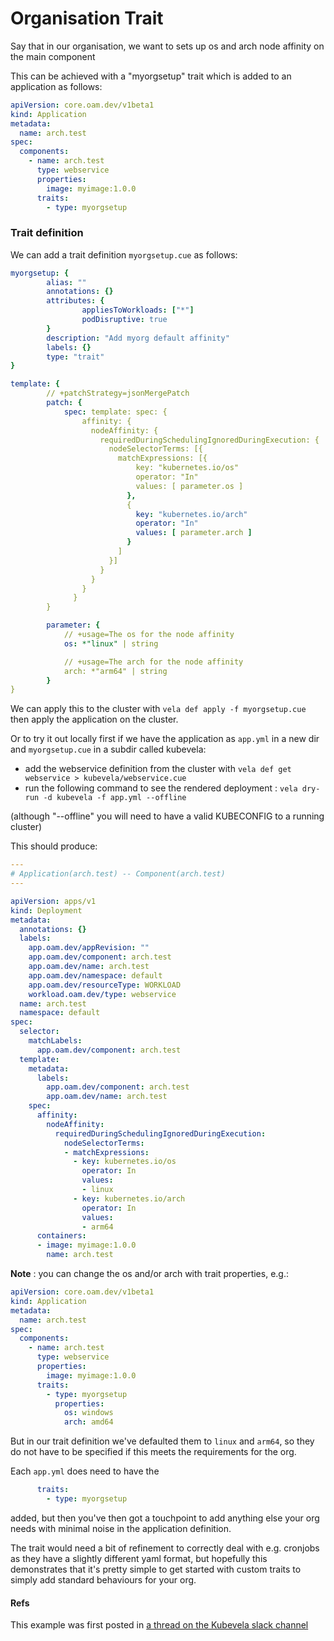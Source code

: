 # Organisation Trait

Say that in our organisation, we want to sets up os and arch node affinity on the main component

This can be achieved with a "myorgsetup" trait which is added to an application as follows:

```yaml
apiVersion: core.oam.dev/v1beta1
kind: Application
metadata:
  name: arch.test
spec:
  components:
    - name: arch.test
      type: webservice
      properties:
        image: myimage:1.0.0
      traits:
        - type: myorgsetup
```

### Trait definition

We can add a trait definition `myorgsetup.cue` as follows:

```yaml
myorgsetup: {
        alias: ""
        annotations: {}
        attributes: {
                appliesToWorkloads: ["*"]
                podDisruptive: true
        }
        description: "Add myorg default affinity"
        labels: {}
        type: "trait"
}

template: {
        // +patchStrategy=jsonMergePatch
        patch: {
            spec: template: spec: {
                affinity: {
                  nodeAffinity: {
                    requiredDuringSchedulingIgnoredDuringExecution: {
                      nodeSelectorTerms: [{
                        matchExpressions: [{
                            key: "kubernetes.io/os"
                            operator: "In"
                            values: [ parameter.os ]
                          },
                          {
                            key: "kubernetes.io/arch"
                            operator: "In"
                            values: [ parameter.arch ]
                          }
                        ]
                      }]
                    }
                  }
                }
              }
        }

        parameter: {
            // +usage=The os for the node affinity
            os: *"linux" | string

            // +usage=The arch for the node affinity
            arch: *"arm64" | string
        }
}
```

We can apply this to the cluster with `vela def apply -f myorgsetup.cue` then apply the application on the cluster.

Or to try it out locally first if we have the application as `app.yml` in a new dir and `myorgsetup.cue` in a subdir called kubevela:

- add the webservice definition from the cluster with `vela def get webservice > kubevela/webservice.cue`
- run the following command to see the rendered deployment : `vela dry-run -d kubevela -f app.yml --offline`

(although "--offline" you will need to have a valid KUBECONFIG to a running cluster)


This should produce:

```yaml
---
# Application(arch.test) -- Component(arch.test)
---

apiVersion: apps/v1
kind: Deployment
metadata:
  annotations: {}
  labels:
    app.oam.dev/appRevision: ""
    app.oam.dev/component: arch.test
    app.oam.dev/name: arch.test
    app.oam.dev/namespace: default
    app.oam.dev/resourceType: WORKLOAD
    workload.oam.dev/type: webservice
  name: arch.test
  namespace: default
spec:
  selector:
    matchLabels:
      app.oam.dev/component: arch.test
  template:
    metadata:
      labels:
        app.oam.dev/component: arch.test
        app.oam.dev/name: arch.test
    spec:
      affinity:
        nodeAffinity:
          requiredDuringSchedulingIgnoredDuringExecution:
            nodeSelectorTerms:
            - matchExpressions:
              - key: kubernetes.io/os
                operator: In
                values:
                - linux
              - key: kubernetes.io/arch
                operator: In
                values:
                - arm64
      containers:
      - image: myimage:1.0.0
        name: arch.test
```

**Note** : you can change the os and/or arch with trait properties, e.g.:

```yaml
apiVersion: core.oam.dev/v1beta1
kind: Application
metadata:
  name: arch.test
spec:
  components:
    - name: arch.test
      type: webservice
      properties:
        image: myimage:1.0.0
      traits:
        - type: myorgsetup
          properties:
            os: windows
            arch: amd64
```

But in our trait definition we've defaulted them to `linux` and `arm64`, so they do not have to be specified if this meets the requirements for the org.

Each `app.yml` does need to have the

```yaml
      traits:
        - type: myorgsetup
```

added, but then you've then got a touchpoint to add anything else your org needs with minimal noise in the application definition.

The trait would need a bit of refinement to correctly deal with e.g. cronjobs as they have a slightly different yaml format, but hopefully this demonstrates that it's pretty simple to get started with custom traits to simply add standard behaviours for your org.


#### Refs

This example was first posted in [a thread on the Kubevela slack channel](https://cloud-native.slack.com/archives/C01BLQ3HTJA/p1744896773522679)
